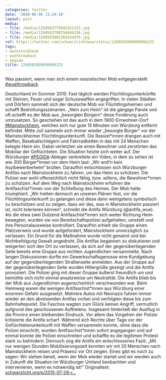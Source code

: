 ```yaml
---
categories: twitter
date: '2020-06-04 11:24:10'
layout: post
media:
- file: /media/1268503775041421315.jpg
- file: /media/1268503790258446336.jpg
- file: /media/1268503801264254976.jpg
ref: https://twitter.com/schwarzlichtwue/status/1268503809698996225
tags:
- mainstockheim
- wuethrowback
- pegida
title: 1268503809698996225
---
```

Was passiert, wenn man sich einem rassistischen Mob entgegenstellt [#wuethrowback](/t/wuethrowback)



Deutschland im Sommer 2015: Fast täglich werden Flüchtlingsunterkünfte mit Steinen, Feuer und sogar Schusswaffen angegriffen. 
In vielen Städten und Dörfern sammelt sich der deutsche Mob vor Flüchtlingsheimen und schafft Bedrohungsszenarien. „Nein zum Heim“ ist die gängige Parole und oft schafft es der Mob aus „besorgten Bürgern“ diese Forderung auch umzusetzen.
So geschehen ist das auch in dem 1900-Einwohner-Dorf [#Mainstockheim](/t/mainstockheim), welches sich nur gute 15 Minuten von Würzburg entfernt befindet.
Mitte Juli sammeln sich immer wieder „besorgte Bürger“ vor der Mainstockheimer Flüchtlingsunterkunft. Die Rassist\*innen drangen auch mit Waffen, Baseballschlägern und Fahrradketten in das mit 24 Menschen belegte Heim ein.
Dabei verletzten sie einen Bewohner und zerstörten das Mobiliar der Geflüchteten. Die Situation heizte sich weiter auf. Der Würzburger [#PEGIDA](/t/pegida)-Ableger verbreitete ein Video, in dem zu sehen ist wie 300 Bürger\*innen vor dem Heim laut: „Wir woll‘n kein Asylbewerberheim“ brüllen.
Daraufhin entschlossen sich Würzburger Antifas nach Mainstockheim zu fahren, um das Heim zu schützen. Die Polizei war wohl offensichtlich nicht fähig, bzw. willens, die Bewohner\*innen zu schützen.
Auf dem Weg nach Mainstockheim erfuhren die Antifaschist\*innen von der Schließung des Heimes. Der Mob hatte triumphiert.
„Wir hielten dennoch an unseren Plänen fest, vor die Flüchtlingsunterkunft zu gelangen und diese dann wenigstens symbolisch zu beschützen und zu zeigen, dass wir das, was in Mainstockheim passiert ist, nicht tolerieren können“, schreibt die Antifa Würzburg (@antifa_wue).
Als die etwa zwei Dutzend Antifaschist\*innen sich weiter Richtung Heim bewegten, wurden sie von Bereitschaftspolizei aufgehalten, umstellt und ihre Personalausweise kontrolliert.
Daraufhin erhielt die Gruppe einen Platzverweis und wurde aufgefordert, Mainstockheim unverzüglich zu verlassen. Ein Grund für die Maßnahme wurde nicht genannt und bei Nichtbefolgung Gewalt angedroht.
Die Antifas begannen zu diskutieren und weigerten sich den Ort zu verlassen, da sich auf der gegenüberliegenden Seite bereits eine Gruppe aus rechten Jugendlichen versammelte.
Nach langen Diskussionen durfte ein Gewerkschaftsgenosse eine Kundgebung auf der gegenüberliegenden Straßenseite anmelden. Aus der Gruppe auf der gegenüberliegenden Seite wurden Hitlergrüße gezeigt und die Antifa provoziert.
Die Polizei ging mit dieser Gruppe äußerst freundlich um und bemühte sich nicht einmal ansatzweise um Neutralität.
Die Antifa blieb bis der Mob aus Jugendlichen augenscheinlich verschwunden war. Beim Heimweg waren die wenigen Antifaschist\*innen aus Würzburg einer enormen Gefahr ausgesetzt.
Mehrere Autos mit Neonazis fuhren immer wieder an den abreisenden Antifas vorbei und verfolgten diese bis zum Bahnhaltepunkt. Die Faschos wagten zum Glück keinen Angriff, vermutlich aufgrund des geschossenen Auftretens.
Insgesamt hinterließ der Ausflug in die Provinz einen bleibenden Eindruck. Vor allem das Vorgehen der Polizei kritisierte die Antifa scharf.
Während sich Rechte über Tage vor der Geflüchtetenunterkunft mit Waffen versammeln konnte, ohne dass die Polizei einschritt, wurden Antifaschist\*innen sofort angegangen und auf einmal konnte die Polizei einschreiten und schaffte es die legitimen Protest stark zu behindern.
Dennoch zog die Antifa ein entschlossenes Fazit: „Mit nur wenigen Stunden Mobilisierungszeit konnten wir mit 20 Menschen nach Mainstockheim reisen und Präsenz vor Ort zeigen.
Eines gibt es noch zu sagen: Wir stehen bereit, wenn der Mob wieder startet und wir werden auch in Zukunft die Situation im Würzburger Umland beobachten und intervenieren, wenn es notwendig ist!“
Originaltext: [schwarzlicht.org/p/2015-07-28-r…](https://schwarzlicht.org/p/2015-07-28-rassistische-ausschreitungen-in-mainstockheim.html)